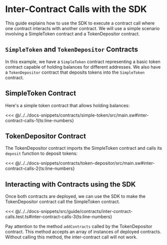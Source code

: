 # Inter-Contract Calls with the SDK

This guide explains how to use the SDK to execute a contract call where one contract interacts with another contract. We will use a simple scenario involving a SimpleToken contract and a TokenDepositor contract.

## `SimpleToken` and `TokenDepositor` Contracts

In this example, we have a `SimpleToken` contract representing a basic token contract capable of holding balances for different addresses. We also have a `TokenDepositor` contract that deposits tokens into the `SimpleToken` contract.

## SimpleToken Contract

Here's a simple token contract that allows holding balances:

<<< @/../../docs-snippets/contracts/simple-token/src/main.sw#inter-contract-calls-1{ts:line-numbers}

## TokenDepositor Contract

The TokenDepositor contract imports the SimpleToken contract and calls its `deposit` function to deposit tokens:

<<< @/../../docs-snippets/contracts/token-depositor/src/main.sw#inter-contract-calls-2{ts:line-numbers}

## Interacting with Contracts using the SDK

Once both contracts are deployed, we can use the SDK to make the TokenDepositor contract call the SimpleToken contract.

<<< @/../../docs-snippets/src/guide/contracts/inter-contract-calls.test.ts#inter-contract-calls-3{ts:line-numbers}

Pay attention to the method `addContracts` called by the TokenDepositor contract. This method accepts an array of instances of deployed contracts. Without calling this method, the inter-contract call will not work.
